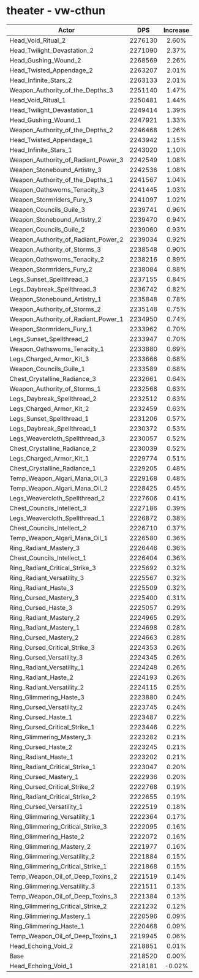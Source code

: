 # theater - vw-cthun
| Actor | DPS | Increase |
|---|:---:|:---:|
|Head_Void_Ritual_2|2276130|2.60%|
|Head_Twilight_Devastation_2|2271090|2.37%|
|Head_Gushing_Wound_2|2268569|2.26%|
|Head_Twisted_Appendage_2|2263207|2.01%|
|Head_Infinite_Stars_2|2263133|2.01%|
|Weapon_Authority_of_the_Depths_3|2251140|1.47%|
|Head_Void_Ritual_1|2250481|1.44%|
|Head_Twilight_Devastation_1|2249414|1.39%|
|Head_Gushing_Wound_1|2247921|1.33%|
|Weapon_Authority_of_the_Depths_2|2246468|1.26%|
|Head_Twisted_Appendage_1|2243942|1.15%|
|Head_Infinite_Stars_1|2243020|1.10%|
|Weapon_Authority_of_Radiant_Power_3|2242549|1.08%|
|Weapon_Stonebound_Artistry_3|2242536|1.08%|
|Weapon_Authority_of_the_Depths_1|2241567|1.04%|
|Weapon_Oathsworns_Tenacity_3|2241445|1.03%|
|Weapon_Stormriders_Fury_3|2241097|1.02%|
|Weapon_Councils_Guile_3|2239741|0.96%|
|Weapon_Stonebound_Artistry_2|2239470|0.94%|
|Weapon_Councils_Guile_2|2239060|0.93%|
|Weapon_Authority_of_Radiant_Power_2|2239034|0.92%|
|Weapon_Authority_of_Storms_3|2238548|0.90%|
|Weapon_Oathsworns_Tenacity_2|2238216|0.89%|
|Weapon_Stormriders_Fury_2|2238084|0.88%|
|Legs_Sunset_Spellthread_3|2237155|0.84%|
|Legs_Daybreak_Spellthread_3|2236742|0.82%|
|Weapon_Stonebound_Artistry_1|2235848|0.78%|
|Weapon_Authority_of_Storms_2|2235148|0.75%|
|Weapon_Authority_of_Radiant_Power_1|2234950|0.74%|
|Weapon_Stormriders_Fury_1|2233962|0.70%|
|Legs_Sunset_Spellthread_2|2233947|0.70%|
|Weapon_Oathsworns_Tenacity_1|2233880|0.69%|
|Legs_Charged_Armor_Kit_3|2233666|0.68%|
|Weapon_Councils_Guile_1|2233589|0.68%|
|Chest_Crystalline_Radiance_3|2232661|0.64%|
|Weapon_Authority_of_Storms_1|2232568|0.63%|
|Legs_Daybreak_Spellthread_2|2232512|0.63%|
|Legs_Charged_Armor_Kit_2|2232459|0.63%|
|Legs_Sunset_Spellthread_1|2231206|0.57%|
|Legs_Daybreak_Spellthread_1|2230372|0.53%|
|Legs_Weavercloth_Spellthread_3|2230057|0.52%|
|Chest_Crystalline_Radiance_2|2230039|0.52%|
|Legs_Charged_Armor_Kit_1|2229774|0.51%|
|Chest_Crystalline_Radiance_1|2229205|0.48%|
|Temp_Weapon_Algari_Mana_Oil_3|2229168|0.48%|
|Temp_Weapon_Algari_Mana_Oil_2|2228425|0.45%|
|Legs_Weavercloth_Spellthread_2|2227606|0.41%|
|Chest_Councils_Intellect_3|2227186|0.39%|
|Legs_Weavercloth_Spellthread_1|2226872|0.38%|
|Chest_Councils_Intellect_2|2226710|0.37%|
|Temp_Weapon_Algari_Mana_Oil_1|2226580|0.36%|
|Ring_Radiant_Mastery_3|2226446|0.36%|
|Chest_Councils_Intellect_1|2226404|0.36%|
|Ring_Radiant_Critical_Strike_3|2225692|0.32%|
|Ring_Radiant_Versatility_3|2225567|0.32%|
|Ring_Radiant_Haste_3|2225509|0.32%|
|Ring_Cursed_Mastery_3|2225400|0.31%|
|Ring_Cursed_Haste_3|2225057|0.29%|
|Ring_Radiant_Mastery_2|2224965|0.29%|
|Ring_Radiant_Mastery_1|2224698|0.28%|
|Ring_Cursed_Mastery_2|2224663|0.28%|
|Ring_Cursed_Critical_Strike_3|2224353|0.26%|
|Ring_Cursed_Versatility_3|2224345|0.26%|
|Ring_Radiant_Versatility_1|2224248|0.26%|
|Ring_Radiant_Haste_2|2224193|0.26%|
|Ring_Radiant_Versatility_2|2224115|0.25%|
|Ring_Glimmering_Haste_3|2223880|0.24%|
|Ring_Cursed_Versatility_2|2223745|0.24%|
|Ring_Cursed_Haste_1|2223487|0.22%|
|Ring_Cursed_Critical_Strike_1|2223446|0.22%|
|Ring_Glimmering_Mastery_3|2223282|0.21%|
|Ring_Cursed_Haste_2|2223245|0.21%|
|Ring_Radiant_Haste_1|2223202|0.21%|
|Ring_Radiant_Critical_Strike_1|2223047|0.20%|
|Ring_Cursed_Mastery_1|2222936|0.20%|
|Ring_Cursed_Critical_Strike_2|2222768|0.19%|
|Ring_Radiant_Critical_Strike_2|2222655|0.19%|
|Ring_Cursed_Versatility_1|2222519|0.18%|
|Ring_Glimmering_Versatility_1|2222364|0.17%|
|Ring_Glimmering_Critical_Strike_3|2222095|0.16%|
|Ring_Glimmering_Haste_2|2222072|0.16%|
|Ring_Glimmering_Mastery_2|2221977|0.16%|
|Ring_Glimmering_Versatility_2|2221884|0.15%|
|Ring_Glimmering_Critical_Strike_1|2221868|0.15%|
|Temp_Weapon_Oil_of_Deep_Toxins_2|2221519|0.14%|
|Ring_Glimmering_Versatility_3|2221511|0.13%|
|Temp_Weapon_Oil_of_Deep_Toxins_3|2221384|0.13%|
|Ring_Glimmering_Critical_Strike_2|2221232|0.12%|
|Ring_Glimmering_Mastery_1|2220596|0.09%|
|Ring_Glimmering_Haste_1|2220468|0.09%|
|Temp_Weapon_Oil_of_Deep_Toxins_1|2219945|0.06%|
|Head_Echoing_Void_2|2218851|0.01%|
|Base|2218520|0.00%|
|Head_Echoing_Void_1|2218181|-0.02%|
